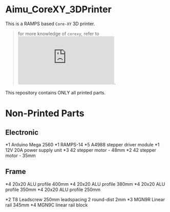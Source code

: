 # Aimu_CoreXY_3DPrinter

This is a RAMPS based `Core-XY` 3D printer.

> for more knowledge of `corexy`, refer to ![CoreXY](http://www.corexy.com/theory.html).

This repository contains ONLY all printed parts.

Non-Printed Parts
=========================

Electronic
-------------------------
*1  Arduino Mega 2560
*1  RAMPS-14
*5  A4988 stepper driver module
*1  12V 20A power supply unit
*3  42 stepper motor - 48mm
*2  42 stepper motor - 35mm

Frame
-------------------------
*4  20x20 ALU profile 400mm
*4  20x20 ALU profile 380mm
*4  20x20 ALU profile 350mm
*4  20x20 ALU profile 250mm

*2  T8 Leadscrew 250mm leadspacing 2 round-dist 2mm
*3  MGN9R Linear rail 345mm
*4  MGN9C linear rail block

